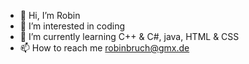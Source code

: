 - 👋 Hi, I’m Robin
- 👀 I’m interested in coding
- 🌱 I’m currently learning C++ & C#, java, HTML & CSS
- 📫 How to reach me robinbruch@gmx.de


